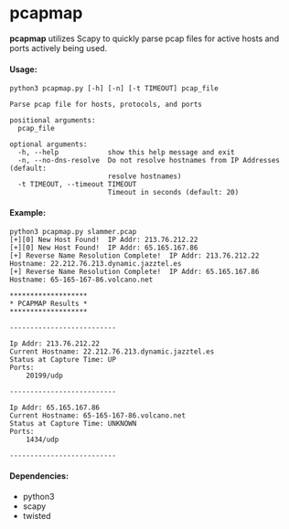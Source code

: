 # pcapmap
**pcapmap** utilizes Scapy to quickly parse pcap files for active hosts and ports actively being used. 

#### Usage:
```
python3 pcapmap.py [-h] [-n] [-t TIMEOUT] pcap_file

Parse pcap file for hosts, protocols, and ports

positional arguments:
  pcap_file

optional arguments:
  -h, --help            show this help message and exit
  -n, --no-dns-resolve  Do not resolve hostnames from IP Addresses (default:
                        resolve hostnames)
  -t TIMEOUT, --timeout TIMEOUT
                        Timeout in seconds (default: 20)

```

#### Example:
```
python3 pcapmap.py slammer.pcap
[+][0] New Host Found!  IP Addr: 213.76.212.22
[+][0] New Host Found!  IP Addr: 65.165.167.86
[+] Reverse Name Resolution Complete!  IP Addr: 213.76.212.22  Hostname: 22.212.76.213.dynamic.jazztel.es
[+] Reverse Name Resolution Complete!  IP Addr: 65.165.167.86  Hostname: 65-165-167-86.volcano.net

*******************
* PCAPMAP Results *
*******************

--------------------------

Ip Addr: 213.76.212.22
Current Hostname: 22.212.76.213.dynamic.jazztel.es
Status at Capture Time: UP
Ports:
    20199/udp

--------------------------

Ip Addr: 65.165.167.86
Current Hostname: 65-165-167-86.volcano.net
Status at Capture Time: UNKNOWN
Ports:
    1434/udp

--------------------------
```


#### Dependencies:
* python3
* scapy
* twisted
